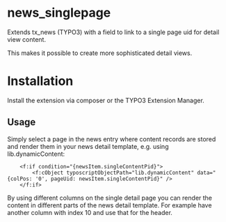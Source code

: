 # news_singlepage
Extends tx_news (TYPO3) with a field to link to a single page uid for detail view content.

This makes it possible to create more sophisticated detail views.

# Installation
Install the extension via composer or the TYPO3 Extension Manager.

## Usage
Simply select a page in the news entry where content records are stored and
render them in your news detail template, e.g. using lib.dynamicContent:

```
    <f:if condition="{newsItem.singleContentPid}">
        <f:cObject typoscriptObjectPath="lib.dynamicContent" data="{colPos: '0', pageUid: newsItem.singleContentPid}" />
    </f:if>
```

By using different columns on the single detail page you can render the content in different
parts of the news detail template. For example have another column with index 10 and use that
for the header.


